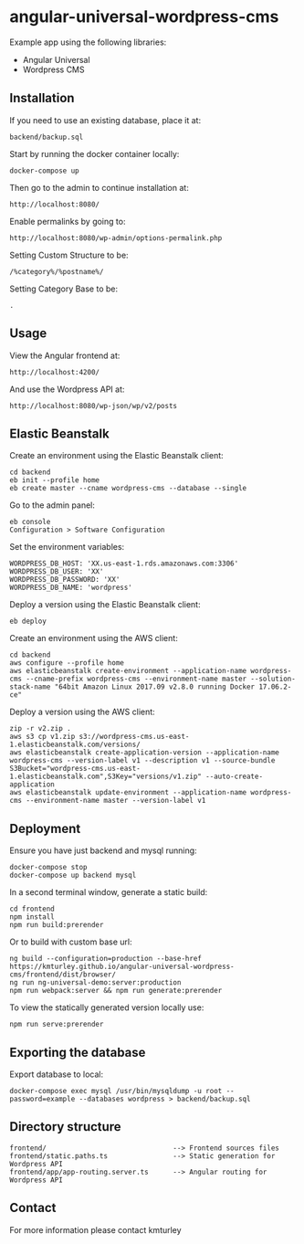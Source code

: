 # angular-universal-wordpress-cms

Example app using the following libraries:
* Angular Universal
* Wordpress CMS


## Installation

If you need to use an existing database, place it at:

    backend/backup.sql

Start by running the docker container locally:

    docker-compose up

Then go to the admin to continue installation at:

    http://localhost:8080/

Enable permalinks by going to:

    http://localhost:8080/wp-admin/options-permalink.php

Setting Custom Structure to be:

    /%category%/%postname%/

Setting Category Base to be:

    .


## Usage

View the Angular frontend at:

    http://localhost:4200/

And use the Wordpress API at:

    http://localhost:8080/wp-json/wp/v2/posts


## Elastic Beanstalk

Create an environment using the Elastic Beanstalk client:

    cd backend
    eb init --profile home
    eb create master --cname wordpress-cms --database --single

Go to the admin panel:

    eb console
    Configuration > Software Configuration

Set the environment variables:

    WORDPRESS_DB_HOST: 'XX.us-east-1.rds.amazonaws.com:3306'
    WORDPRESS_DB_USER: 'XX'
    WORDPRESS_DB_PASSWORD: 'XX'
    WORDPRESS_DB_NAME: 'wordpress'

Deploy a version using the Elastic Beanstalk client:

    eb deploy

Create an environment using the AWS client:

    cd backend
    aws configure --profile home
    aws elasticbeanstalk create-environment --application-name wordpress-cms --cname-prefix wordpress-cms --environment-name master --solution-stack-name "64bit Amazon Linux 2017.09 v2.8.0 running Docker 17.06.2-ce"

Deploy a version using the AWS client:

    zip -r v2.zip .
    aws s3 cp v1.zip s3://wordpress-cms.us-east-1.elasticbeanstalk.com/versions/
    aws elasticbeanstalk create-application-version --application-name wordpress-cms --version-label v1 --description v1 --source-bundle S3Bucket="wordpress-cms.us-east-1.elasticbeanstalk.com",S3Key="versions/v1.zip" --auto-create-application
    aws elasticbeanstalk update-environment --application-name wordpress-cms --environment-name master --version-label v1

## Deployment

Ensure you have just backend and mysql running:

    docker-compose stop
    docker-compose up backend mysql

In a second terminal window, generate a static build:

    cd frontend
    npm install
    npm run build:prerender

Or to build with custom base url:

    ng build --configuration=production --base-href https://kmturley.github.io/angular-universal-wordpress-cms/frontend/dist/browser/
    ng run ng-universal-demo:server:production
    npm run webpack:server && npm run generate:prerender

To view the statically generated version locally use:

    npm run serve:prerender


## Exporting the database

Export database to local:

    docker-compose exec mysql /usr/bin/mysqldump -u root --password=example --databases wordpress > backend/backup.sql


## Directory structure

    frontend/                               --> Frontend sources files
    frontend/static.paths.ts                --> Static generation for Wordpress API
    frontend/app/app-routing.server.ts      --> Angular routing for Wordpress API


## Contact

For more information please contact kmturley
